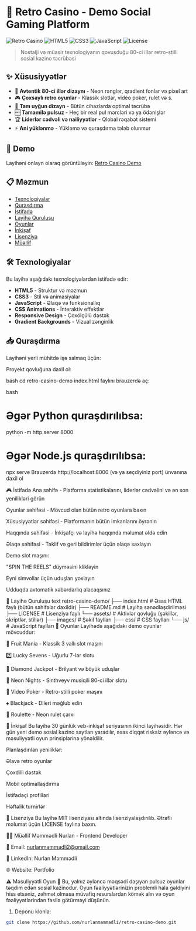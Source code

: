 # 🎰 Retro Casino - Demo Social Gaming Platform

![Retro Casino](https://img.shields.io/badge/Version-1.0.0-blue.svg)
![HTML5](https://img.shields.io/badge/HTML5-E34F26?logo=html5&logoColor=white)
![CSS3](https://img.shields.io/badge/CSS3-1572B6?logo=css3&logoColor=white)
![JavaScript](https://img.shields.io/badge/JavaScript-F7DF1E?logo=javascript&logoColor=black)
![License](https://img.shields.io/badge/License-MIT-green.svg)

> Nostalji və müasir texnologiyanın qovuşduğu 80-ci illər retro-stilli sosial kazino təcrübəsi

## ✨ Xüsusiyyətlər

- 🎨 **Avtentik 80-ci illər dizaynı** - Neon rənglər, qradient fonlar və pixel art
- 🎮 **Çoxsaylı retro oyunlar** - Klassik slotlar, video poker, rulet və s.
- 📱 **Tam uyğun dizayn** - Bütün cihazlarda optimal təcrübə
- 🆓 **Tamamilə pulsuz** - Heç bir real pul mərcləri və ya ödənişlər
- 🏆 **Liderlər cədvəli və nailiyyətlər** - Qlobal rəqabət sistemi
- ⚡ **Ani yüklənmə** - Yükləmə və quraşdırma tələb olunmur

## 🚀 Demo

Layihəni onlayn olaraq görüntüləyin: [Retro Casino Demo](https://nurlanmammadli.github.io/retro-casino-demo)

## 📋 Məzmun

- [Texnologiyalar](#texnologiyalar)
- [Quraşdırma](#quraşdırma)
- [İstifadə](#istifadə)
- [Layihə Quruluşu](#layihə-quruluşu)
- [Oyunlar](#oyunlar)
- [İnkişaf](#inkişaf)
- [Lisenziya](#lisenziya)
- [Müəllif](#müəllif)

## 🛠️ Texnologiyalar

Bu layihə aşağıdakı texnologiyalardan istifadə edir:

- **HTML5** - Struktur və məzmun
- **CSS3** - Stil və animasiyalar
- **JavaScript** - Əlaqə və funksionallıq
- **CSS Animations** - İnteraktiv effektlər
- **Responsive Design** - Çoxölçülü dəstək
- **Gradient Backgrounds** - Vizual zənginlik

## 📥 Quraşdırma

Layihəni yerli mühitdə işə salmaq üçün:

Proyekt qovluğuna daxil ol:

bash
cd retro-casino-demo
index.html faylını brauzerdə aç:

bash
# Əgər Python quraşdırılıbsa:
python -m http.server 8000

# Əgər Node.js quraşdırılıbsa:
npx serve
Brauzerdə http://localhost:8000 (və ya seçdiyiniz port) ünvanına daxil ol

🎮 İstifadə
Ana səhifə - Platforma statistikalarını, liderlər cədvəlini və ən son yenilikləri görün

Oyunlar səhifəsi - Mövcud olan bütün retro oyunlara baxın

Xüsusiyyətlər səhifəsi - Platformanın bütün imkanlarını öyrənin

Haqqında səhifəsi - İnkişafçı və layihə haqqında məlumat əldə edin

Əlaqə səhifəsi - Təklif və geri bildirimlər üçün əlaqə saxlayın

Demo slot maşını:

"SPIN THE REELS" düyməsini klikləyin

Eyni simvollar üçün uduşları yoxlayın

Udduqda avtomatik xəbərdarlıq alacaqsınız

📁 Layihə Quruluşu
text
retro-casino-demo/
├── index.html          # Əsas HTML faylı (bütün səhifələr daxildir)
├── README.md           # Layihə sənədləşdirilməsi
├── LICENSE             # Lisenziya faylı
└── assets/             # Aktivlər qovluğu (şəkillər, skriptlər, stillər)
    ├── images/         # Şəkil faylları
    ├── css/            # CSS faylları
    └── js/             # JavaScript faylları
🎲 Oyunlar
Layihədə aşağıdakı demo oyunlar mövcuddur:

🍒 Fruit Mania - Klassik 3 vallı slot maşını

7️⃣ Lucky Sevens - Uğurlu 7-lər slotu

💎 Diamond Jackpot - Brilyant və böyük uduşlar

🌟 Neon Nights - Sinthveyv musiqili 80-ci illər slotu

🎴 Video Poker - Retro-stilli poker maşını

♠️ Blackjack - Dileri məğlub edin

🎯 Roulette - Neon rulet çarxı

🔧 İnkişaf
Bu layihə 30 günlük veb-inkişaf seriyasının ikinci layihəsidir. Hər gün yeni demo sosial kazino saytları yaradılır, əsas diqqət risksiz əyləncə və məsuliyyətli oyun prinsiplərinə yönəldilir.

Planlaşdırılan yeniliklər:

Əlavə retro oyunlar

Çoxdilli dəstək

Mobil optimallaşdırma

İstifadəçi profilləri

Həftəlik turnirlər

📜 Lisenziya
Bu layihə MIT lisenziyası altında lisenziyalaşdırılıb. Ətraflı məlumat üçün LICENSE faylına baxın.

👨‍💻 Müəllif
Məmmədli Nurlan - Frontend Developer

📧 Email: nurlanmammadli2@gmail.com

💼 LinkedIn: Nurlan Məmmədli

🌐 Website: Portfolio

⚠️ Məsuliyyətli Oyun
🚨 Bu, yalnız əyləncə məqsədi daşıyan pulsuz oyunlar təqdim edən sosial kazinodur. Oyun fəaliyyətlərinizin problemli hala gəldiyini hiss etsəniz, zəhmət olmasa müvafiq resurslardan kömək alın və oyun fəaliyyətlərindən fasilə götürməyi düşünün.
1. Deponu klonla:
```bash
git clone https://github.com/nurlanmammadli/retro-casino-demo.git
